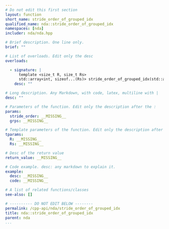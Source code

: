 ```yaml
---
# Do not edit this first section
layout: function
short_name: stride_order_of_grouped_idx
qualified_name: nda::stride_order_of_grouped_idx
namespaces: [nda]
includer: nda/nda.hpp

# Brief description. One line only.
brief: ""

# List of overloads. Edit only the desc
overloads:

  - signature: |
      template <size_t R, size_t Rs>
      std::array<int, sizeof...(Rs)> stride_order_of_grouped_idx(std::array<int, R> const & stride_order, const std::array<int, Rs> &... grps)
    desc: ""

# Long description. Any Markdown, with code, latex, multiline with |
desc: ""

# Parameters of the function. Edit only the description after the :
params:
  stride_order: __MISSING__
  grps: __MISSING__

# Template parameters of the function. Edit only the description after the :
tparams:
  R: __MISSING__
  Rs: __MISSING__

# Desc of the return value
return_value: __MISSING__

# Code example. desc: any markdown to explain it.
example:
  desc: __MISSING__
  code: __MISSING__

# A list of related functions/classes
see-also: []

# ---------- DO NOT EDIT BELOW --------
permalink: /cpp-api/nda/stride_order_of_grouped_idx
title: nda::stride_order_of_grouped_idx
parent: nda
...
```


